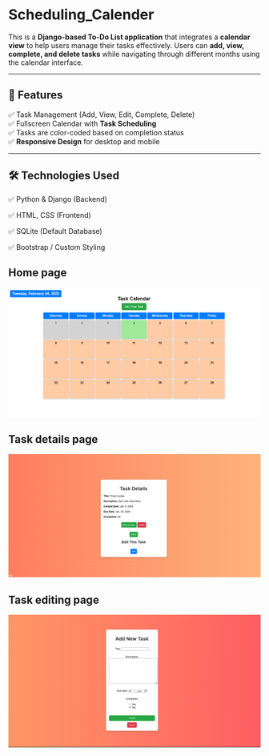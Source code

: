 # Scheduling_Calender



This is a **Django-based To-Do List application** that integrates a **calendar view** to help users manage their tasks effectively. Users can **add, view, complete, and delete tasks** while navigating through different months using the calendar interface.

---

## 📌 Features
✅ Task Management (Add, View, Edit, Complete, Delete)  
✅ Fullscreen Calendar with **Task Scheduling**  
✅ Tasks are color-coded based on completion status  
✅ **Responsive Design** for desktop and mobile  

---



##  🛠️ Technologies Used
 ✅ Python & Django (Backend)
 
 ✅ HTML, CSS (Frontend)
 
 ✅ SQLite (Default Database)
 
 ✅ Bootstrap / Custom Styling



##  Home page
![home ss](home.png)

## Task details page
![task details](task-details.png)
## Task editing page
![edit window](add_new_task.png)
